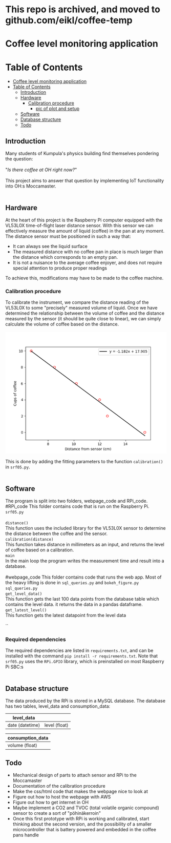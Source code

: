 # This repo is archived, and moved to github.com/eikl/coffee-temp
 
# Coffee level monitoring application

# Table of Contents


- [Coffee level monitoring application](#coffee-level-monitoring-application)
- [Table of Contents](#table-of-contents)
  - [Introduction](#introduction)
  - [Hardware](#hardware)
    - [Calibration procedure](#calibration-procedure)
        - [pic of plot and setup](#pic-of-plot-and-setup)
  - [Software](#software)
  - [Database structure](#database-structure)
  - [Todo](#todo)

## Introduction
Many students of Kumpula's physics building find themselves pondering the question: <br><br>
"_Is there coffee at OH right now?_"<br><br>
This project aims to answer that question by implementing IoT functionality into OH:s Moccamaster.
<br><br>
## Hardware
At the heart of this project is the Raspberry Pi computer equipped with the VL53L0X time-of-flight laser distance sensor. With this sensor we can effectively measure the amount of liquid (coffee) in the pan at any moment.
<br>
The distance sensor must be positioned in such a way that:
* It can always see the liquid surface
* The measured distance with no coffee pan in place is much larger than the distance which corresponds to an empty pan.
* It is not a nuisance to the average coffee enjoyer, and does not require special attention to produce proper readings

To achieve this, modifications may have to be made to the coffee machine.

### Calibration procedure
To calibrate the instrument, we compare the distance reading of the VL53L0X to some "precisely" measured volume of liquid. Once we have determined the relationship between the volume of coffee and the distance measured by the sensor (it should be quite close to linear), we can simply calculate the volume of coffee based on the distance.
<br><br>
![alt text](images/cal.png)
<br>

This is done by adding the fitting parameters to the function `calibration()` in `srf05.py`.
<br><br>
## Software
The program is split into two folders, webpage_code and RPi_code.
#RPi_code
This folder contains code that is run on the Raspberry Pi.<br>
`srf05.py`
<br><br>
`distance()`
<br>
This function uses the included library for the VL53L0X sensor to determine the distance between the coffee and the sensor.
<br>
`calibration(distance)`
<br>
This function takes distance in millimeters as an input, and returns the level of coffee based on a calibration.
<br>
`main`
<br>
In the main loop the program writes the measurement time and result into a database.
<br>
<br>
#webpage_code
This folder contains code that runs the web app. Most of the heavy lifting is done in `sql_queries.py` and `bokeh_figure.py`
<br>
`sql_queries.py`
<br>
`get_level_data()`
<br>
This function gets the last 100 data points from the database table which contains the level data. it returns the data in a pandas dataframe.
<br>
`get_latest_level()`
<br>
This function gets the latest datapoint from the level data
<br><br>
``
### Required dependencies
The required dependencies are listed in `requirements.txt`, and can be installed with the command `pip install -r requirements.txt`. Note that `srf05.py` uses the `RPi.GPIO` library, which is preinstalled on most Raspberry Pi SBC:s
<br><br>

## Database structure
The data produced by the RPi is stored in a MySQL database. The database has two tables, level_data and consumption_data:

| level_data      |               |
| --------------- |:-------------:|
| date (datetime) | level (float) | 

| consumption_data |
| ---------------- |
| volume (float)   |


## Todo 
* Mechanical design of parts to attach sensor and RPi to the Moccamaster
* Documentation of the calibration procedure
* Make the css/html code that makes the webpage nice to look at
* Figure out how to host the webpage with AWS
* Figure out how to get internet in OH
* Maybe implement a CO2 and TVOC (total volatile organic compound) sensor to create a sort of "pöhinäkerroin"
* Once this first prototype with RPi is working and calibrated, start thinking about the second version, and the possibility of a smaller microcontroller that is battery powered and embedded in the coffee pans handle
